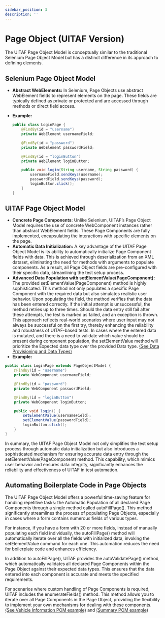 ```yaml
---
sidebar_position: 3
description: ''
---
```


# Page Object (UITAF Version)

The UITAF Page Object Model is conceptually similar to the traditional Selenium Page Object Model but has a distinct difference in its approach to defining elements.

## Selenium Page Object Model

- **Abstract WebElements:** In Selenium, Page Objects use abstract WebElement fields to represent elements on the page. These fields are typically defined as private or protected and are accessed through methods or direct field access.
- **Example:**

    ```java
    public class LoginPage {
        @FindBy(id = "username")
        private WebElement usernameField;

        @FindBy(id = "password")
        private WebElement passwordField;

        @FindBy(id = "loginButton")
        private WebElement loginButton;

        public void login(String username, String password) {
            usernameField.sendKeys(username);
            passwordField.sendKeys(password);
            loginButton.click();
        }
    }
    ```

## UITAF Page Object Model

- **Concrete Page Components:** Unlike Selenium, UITAF’s Page Object Model requires the use of concrete WebComponent instances rather than abstract WebElement fields. These Page Components are fully implemented, encapsulating the interactions with specific elements on the page.
- **Automatic Data Initialization:** A key advantage of the UITAF Page Object Model is its ability to automatically initialize Page Component fields with data. This is achieved through deserialization from an XML dataset, eliminating the need for methods with arguments to populate components. As a result, all Page Object fields are pre-configured with their specific data, streamlining the test setup process.
- **Advanced Data Population with setElementValue(PageComponent):** The provided setElementValue(PageComponent) method is highly sophisticated. This method not only populates a specific Page Component with the required data but also simulates realistic user behavior. Upon populating the field, the method verifies that the data has been entered correctly. If the initial attempt is unsuccessful, the method retries up to three times. Should the data entry still fail after these attempts, the test is marked as failed, and an exception is thrown. This approach reflects real-world scenarios where user input may not always be successful on the first try, thereby enhancing the reliability and robustness of UITAF-based tests. In cases where the entered data is mutated, and there is a need to validate which value should be present during component population, the setElementValue method will prioritize the Expected data type over the provided Data type. [(See Data Provisioning and Data Types)](pagecomponent.md#data-provisioning-and-data-types)
- **Example:**

```java
public class LoginPage extends PageObjectModel {
    @FindBy(id = "username")
    private WebComponent usernameField;

    @FindBy(id = "password")
    private WebComponent passwordField;

    @FindBy(id = "loginButton")
    private WebComponent loginButton;

    public void login() {
        setElementValue(usernameField);
        setElementValue(passwordField);
        loginButton.click();
    }
}
```

In summary, the UITAF Page Object Model not only simplifies the test setup process through automatic data initialization but also introduces a sophisticated mechanism for ensuring accurate data entry through the setElementValue(PageComponent) method. This capability, which mimics user behavior and ensures data integrity, significantly enhances the reliability and effectiveness of UITAF in test automation.

## Automating Boilerplate Code in Page Objects

The UITAF Page Object Model offers a powerful time-saving feature for handling repetitive tasks: the Automatic Population of all declared Page Components through a single method called autoFillPage(). This method significantly streamlines the process of populating Page Objects, especially in cases where a form contains numerous fields of various types.

For instance, if you have a form with 20 or more fields, instead of manually populating each field individually, the autoFillPage() method will automatically iterate over all the fields with initialized data, invoking the setElementValue command for each one. This automation reduces the need for boilerplate code and enhances efficiency.

In addition to autoFillPage(), UITAF provides the autoValidatePage() method, which automatically validates all declared Page Components within the Page Object against their expected data types. This ensures that the data entered into each component is accurate and meets the specified requirements.

For scenarios where custom handling of Page Components is required, UITAF includes the enumerateFields() method. This method allows you to iterate over all Page Components in the Page Object, providing the flexibility to implement your own mechanisms for dealing with these components. [(See Vehicle Information POM example)](test_lab/test_logic.md#vehicle-information-pom) and [(Summary POM example)](test_lab/test_logic.md#summary-pom)

